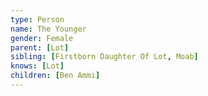 ```yaml
---
type: Person
name: The Younger
gender: Female
parent: [Lot]
sibling: [Firstborn Daughter Of Lot, Moab]
knows: [Lot]
children: [Ben Ammi]
---
```

